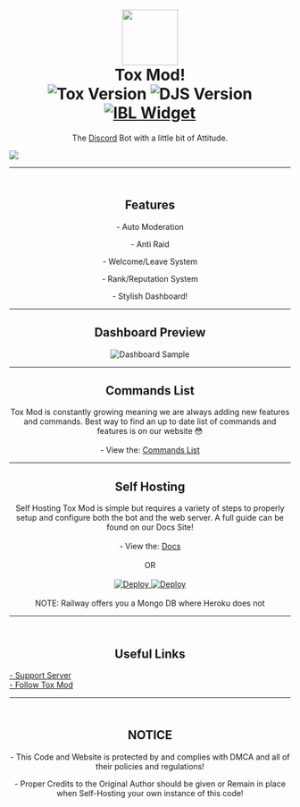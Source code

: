 <h1 align='center'><img src="https://toxmod.xyz/images/ToxModLogo.gif" height='100px' width='100px' />
 <br>
   Tox Mod!
 <br>
   <img src="https://img.shields.io/github/package-json/v/Tox-Mod/ToxModBot?style=flat-square&logo=github&label=Version&color=%2334D058" alt="Tox Version" />
   <img src="https://img.shields.io/badge/Discord.js-v12-%2334d058?style=flat-square&logo=npm&logoColor=fff" alt="DJS Version" />
 <br>
   <a href="https://infinitybotlist.com/bots/631558023109804032"><img src="https://infinitybotlist.com/bots/631558023109804032/widget" alt="IBL Widget"/></a>
</h1>
<p align="center">The <a href="https://toxmod.xyz/discord">Discord</a> Bot with a little bit of Attitude.</p>

![](https://infinitybotlist.com/bots/631558023109804032/widget.png)

<hr>

<h2 align='center'><br>Features</h2>
<p align="center">- Auto Moderation</p>
<p align="center">- Anti Raid</p>
<p align="center">- Welcome/Leave System</p>
<p align="center">- Rank/Reputation System</p>
<p align="center">- Stylish Dashboard!</p>

<hr>

<h2 align="center">
  Dashboard Preview
</h2>

<div align="center">
  <img src="https://media.discordapp.net/attachments/653733403841134600/911285869414072401/ss.png" alt="Dashboard Sample">
</div>

<hr>

<h2 align="center">
  Commands List
</h2>

<div align="center">
 <p align="center">
   Tox Mod is constantly growing meaning we are always adding
   new features and commands. Best way to find an up to date
   list of commands and features is on our website 😳
   <br><br>
   - View the: <a href="https://toxmod.xyz/commands">Commands List</a>
 </p>
</div>

<hr>

<h2 align="center">
  Self Hosting
</h2>

<div align="center">
 <p align="center">
   Self Hosting Tox Mod is simple but requires a variety of
   steps to properly setup and configure both the bot and
   the web server. A full guide can be found on our Docs Site!
   <br><br>
   - View the: <a href="https://help.toxmod.xyz/docs/hosting/intro/">Docs</a>
   <br><br>
      OR
   <br><br>
   <a href="https://heroku.com/deploy?template=https://github.com/Tox-Mod/ToxModBot">
     <img src="https://www.herokucdn.com/deploy/button.svg" alt="Deploy">
   </a>
   <a href="https://railway.app/new/template?template=https%3A%2F%2Fgithub.com%2FTox-Mod%2FToxModBot&plugins=mongodb&envs=AUTH_LOGS%2CADMINS%2CBETA_WL%2CBOT_LOGS%2CBUG_LOGS%2CCLIENT_ID%2CCLIENT_SECRET%2CDEVS%2CDOMAIN%2CERR_LOGS%2CIBL_AUTH%2CJOIN_LOGS%2CMAINTENANCE%2CMONGO_URL%2COWNERS%2CPARADISE_AUTH%2CSERVER_ID%2CSERVER_INV%2CTOKEN%2CVOID_AUTH&optionalEnvs=ADMINS%2CBETA_WL%2CDEVS%2CIBL_AUTH%2COWNERS%2CPARADISE_AUTH%2CVOID_AUTH&AUTH_LOGSDesc=Discord+Channel+ID+to+log+oAuth+Events&ADMINSDesc=Array+of+Discord+User+IDs+for+the+Bot+Admins+%28Use+the+Config%29&BETA_WLDesc=Array+of+Discord+User+IDs+for+Beta+Access+%28Use+the+Config%29&BOT_LOGSDesc=Discord+Channel+ID+for+logging+the+Bots+Events&BUG_LOGSDesc=Discord+Channel+ID+for+logging+Bug+Reports&CLIENT_IDDesc=Discord+Client+%28Bot%29+ID&CLIENT_SECRETDesc=Discord+Client+%28Bot%29+Secret&DEVSDesc=Array+of+Discord+User+IDs+who+are+a+Bot+Dev&DOMAINDesc=Website+Domain+with+Callback&ERR_LOGSDesc=Discord+Channel+ID+for+logging+Website+and+Bot+Errors&IBL_AUTHDesc=Infinity+Bot+List+API+Auth+Token&JOIN_LOGSDesc=Discord+Channel+ID+for+logging+when+the+bot+Joins+and+Leaves+a+Server&MAINTENANCEDesc=Enable+or+Disable+Maintenance+Mode&MONGO_URLDesc=Mongo+Database+Connection+String&OWNERSDesc=Array+of+Discord+IDs+who+are+Bot+Owners&PARADISE_AUTHDesc=Paradise+Bot+List+API+Auth+Token&SERVER_IDDesc=Support+Server+ID&SERVER_INVDesc=Support+Server+Invite&TOKENDesc=Discord+Client+%28Bot%29+Token&VOID_AUTHDesc=Void+Bot+List+API+Auth+Token&DOMAINDefault=https%3A%2F%2Ftoxmod.xyz%2Fcallback&MAINTENANCEDefault=false">
     <img src="https://railway.app/button.svg" alt="Deploy">
   </a>
   <br><br>
     NOTE: Railway offers you a Mongo DB where Heroku does not
 </p> 
</div>

<hr>

<h2 align='center'><br>Useful Links</h2>
<a align="center" href="https://toxmod.xyz/discord">- Support Server</a>
<br>
<a align="center" href="https://twitter.com/ToxMod">- Follow Tox Mod</a>

<hr>

<h2 align='center'><br>NOTICE</h2>
<p align="center">
- This Code and Website is protected by and complies with
DMCA and all of their policies and regulations!
</p>
<p align="center">
- Proper Credits to the Original Author should be given or
Remain in place when Self-Hosting your own instance of this code!
</p>


